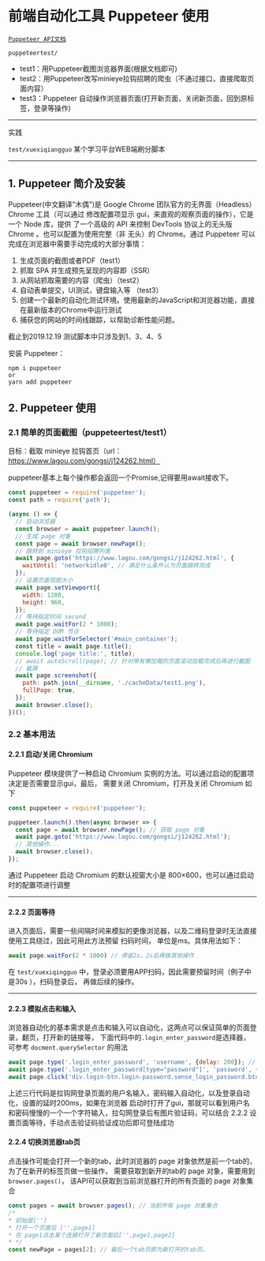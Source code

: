 # 前端自动化工具 Puppeteer 使用

[`Puppeteer API文档`](https://zhaoqize.github.io/puppeteer-api-zh_CN/#?product=Puppeteer&version=v2.0.0&show=outline)

`puppeteertest/`
* test1：用Puppeteer截图浏览器界面(根据文档即可)
* test2：用Puppeteer改写minieye拉钩招聘的爬虫（不通过接口，直接爬取页面内容）
* test3：Puppeteer 自动操作浏览器页面(打开新页面，关闭新页面，回到原标签，登录等操作)
---

实践  

`test/xuexiqiangguo` 某个学习平台WEB端刷分脚本

---

## 1. Puppeteer 简介及安装
Puppeteer(中文翻译”木偶”)是 Google Chrome 团队官方的无界面（Headless）Chrome 工具（可以通过
修改配置项显示 gui，来直观的观察页面的操作），它是一个 Node 库，提供 了一个高级的 API 来控制
DevTools 协议上的无头版 Chrome 。也可以配置为使用完整（非 无头）的 Chrome。通过 Puppeteer
可以完成在浏览器中需要手动完成的大部分事情：
1. 生成页面的截图或者PDF（test1）
2. 抓取 SPA 并生成预先呈现的内容即（SSR）
3. 从网站抓取需要的内容（爬虫）（test2）
4. 自动表单提交，UI测试，键盘输入等 （test3）
5. 创建一个最新的自动化测试环境。使用最新的JavaScript和浏览器功能，直接在最新版本的Chrome中运行测试
6. 捕获您的网站的时间线跟踪，以帮助诊断性能问题。 

截止到2019.12.19 测试脚本中只涉及到1、3、4、5

安装 Puppeteer：
 
```
npm i puppeteer
or
yarn add puppeteer
```

## 2. Puppeteer  使用
### 2.1 简单的页面截图（puppeteertest/test1）
目标：截取 minieye 拉钩首页（url：https://www.lagou.com/gongsi/j124262.html）
 
puppeteer基本上每个操作都会返回一个Promise,记得要用await接收下。

```javascript
const puppeteer = require('puppeteer');
const path = require('path');

(async () => {
  // 启动浏览器
  const browser = await puppeteer.launch();
  // 生成 page 对象
  const page = await browser.newPage();
  // 跳转到 minieye 拉钩招聘列表
  await page.goto('https://www.lagou.com/gongsi/j124262.html', {
    waitUntil: 'networkidle0', // 满足什么条件认为页面跳转完成
  });
  // 设置页面视图大小
  await page.setViewport({
    width: 1280,
    height: 960,
  });
  // 等待指定时间 second
  await page.waitFor(2 * 1000);
  // 等待指定 DOM 节点
  await page.waitForSelector('#main_container');
  const title = await page.title();
  console.log('page title:', title);
  // await autoScroll(page); // 针对带有懒加载的页面滚动加载完成后再进行截图
  // 截屏
  await page.screenshot({
    path: path.join(__dirname, './cacheData/test1.png'),
    fullPage: true,
  });
  await browser.close();
})();
```

### 2.2 基本用法
#### 2.2.1 启动/关闭 Chromium
Puppeteer 模块提供了一种启动 Chromium 实例的方法。可以通过启动的配置项决定是否需要显示gui，最后，
需要关闭 Chromium，打开及关闭 Chromium 如下 

```javascript
const puppeteer = require('puppeteer');

puppeteer.launch().then(async browser => {
  const page = await browser.newPage(); // 获取 page 对象
  await page.goto('https://www.lagou.com/gongsi/j124262.html');
  // 其他操作...
  await browser.close();
});
```
通过 Puppeteer 启动 Chromium 的默认视窗大小是 800×600，也可以通过启动时的配置项进行调整

---

#### 2.2.2 页面等待
进入页面后，需要一些间隔时间来模拟的更像浏览器，以及二维码登录时无法直接使用工具绕过，因此可用此方法预留
扫码时间， 单位是ms。具体用法如下：

```javascript
await page.waitFor(2 * 1000) // 停留2s，2s后再做其他操作
```
在 `test/xuexiqingguo` 中，登录必须要用APP扫码，因此需要预留时间（例子中是30s ），扫码登录后，
再做后续的操作。

---

#### 2.2.3 模拟点击和输入
浏览器自动化的基本需求是点击和输入可以自动化，这两点可以保证简单的页面登录，翻页，打开新的链接等，
下面代码中的`.login_enter_password`是选择器， 可参考 `docment.querySelector` 的用法

```javascript
await page.type('.login_enter_password', 'username', {delay: 200}); // 设置延时使输入更像人工操作
await page.type('.login_enter_password[type="password"]', 'password', {delay: 200});
await page.click('div.login-btn.login-password.sense_login_password.btn-green');
```
上述三行代码是拉钩网登录页面的用户名输入，密码输入自动化，以及登录自动化，设置的延时200ms，如果在浏览器
启动时打开了gui，那就可以看到用户名和密码慢慢的一个一个字符输入，拉勾网登录后有图片验证码，可以结合
2.2.2 设置页面等待，手动点击验证码验证成功后即可登陆成功

#### 2.2.4 切换浏览器tab页
点击操作可能会打开一个新的tab，此时浏览器的 page 对象依然是前一个tab的，
为了在新开的标签页做一些操作， 需要获取到新开的tab的 page 对象，需要用到 `browser.pages()`，
该API可以获取到当前浏览器打开的所有页面的 page 对象集合 

```javascript
const pages = await browser.pages(); // 当前所有 page 对象集合
/*
* 初始是['']
* 打开一个页面后 ['',page1]
* 在 page1点击某个连接打开了新页面后['',page1,page2]
* */
const newPage = pages[2]; // 最后一个tab页即为新打开的tab页。
```
